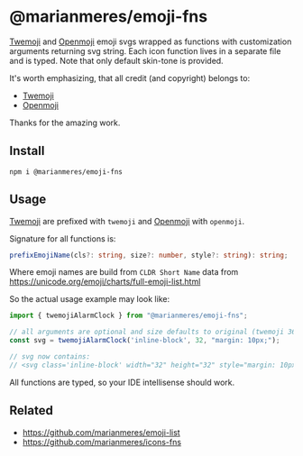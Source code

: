 # @marianmeres/emoji-fns

[Twemoji](https://twemoji.twitter.com/) and 
[Openmoji](https://openmoji.org/) emoji svgs wrapped as functions with customization 
arguments returning svg string. Each icon function lives in a separate file and is typed. 
Note that only default skin-tone is provided.

It's worth emphasizing, that all credit (and copyright) belongs to:
- [Twemoji](https://twemoji.twitter.com/)
- [Openmoji](https://openmoji.org/)

Thanks for the amazing work.

## Install
```shell
npm i @marianmeres/emoji-fns
```

## Usage

[Twemoji](https://twemoji.twitter.com/) are prefixed with `twemoji` 
and [Openmoji](https://openmoji.org/) with `openmoji`.

Signature for all functions is:

```typescript
prefixEmojiName(cls?: string, size?: number, style?: string): string;
```

Where emoji names are build from `CLDR Short Name` data from
https://unicode.org/emoji/charts/full-emoji-list.html

So the actual usage example may look like:

```javascript
import { twemojiAlarmClock } from "@marianmeres/emoji-fns";

// all arguments are optional and size defaults to original (twemoji 36, openmoji 72)
const svg = twemojiAlarmClock('inline-block', 32, "margin: 10px;");

// svg now contains:
// <svg class='inline-block' width="32" height="32" style="margin: 10px;" ... >...</svg>
```

All functions are typed, so your IDE intellisense should work.

## Related
- https://github.com/marianmeres/emoji-list
- https://github.com/marianmeres/icons-fns